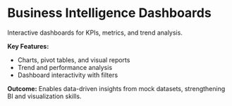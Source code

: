 # Business Intelligence Dashboards
Interactive dashboards for KPIs, metrics, and trend analysis.

**Key Features:**
- Charts, pivot tables, and visual reports
- Trend and performance analysis
- Dashboard interactivity with filters

**Outcome:** Enables data-driven insights from mock datasets, strengthening BI and visualization skills.
